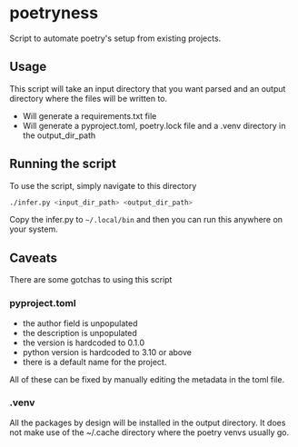# poetryness

Script to automate poetry's setup from existing projects.

## Usage

This script will take an input directory that you want parsed and an output directory where the files 
will be written to.

* Will generate a requirements.txt file
* Will generate a pyproject.toml, poetry.lock file and a .venv directory in the output_dir_path

## Running the script

To use the script, simply navigate to this directory

```bash
./infer.py <input_dir_path> <output_dir_path>
```

Copy the infer.py to `~/.local/bin` and then you can run this anywhere on your system.


## Caveats

There are some gotchas to using this script

### pyproject.toml

- the author field is unpopulated
- the description is unpopulated
- the version is hardcoded to 0.1.0
- python version is hardcoded to 3.10 or above
- there is a default name for the project.

All of these can be fixed by manually editing the metadata in the toml file.

### .venv

All the packages by design will be installed in the output directory. It does not make use of the
~/.cache directory where the poetry venvs usually go.
